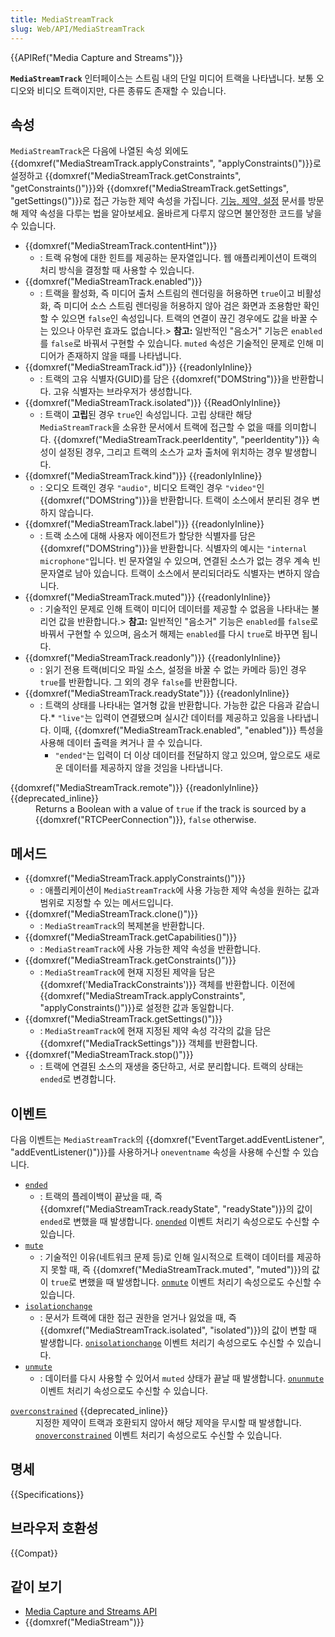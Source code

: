 ```yaml
---
title: MediaStreamTrack
slug: Web/API/MediaStreamTrack
---
```


{{APIRef("Media Capture and Streams")}}

**`MediaStreamTrack`** 인터페이스는 스트림 내의 단일 미디어 트랙을 나타냅니다. 보통 오디오와 비디오 트랙이지만, 다른 종류도 존재할 수 있습니다.

## 속성

`MediaStreamTrack`은 다음에 나열된 속성 외에도 {{domxref("MediaStreamTrack.applyConstraints", "applyConstraints()")}}로 설정하고 {{domxref("MediaStreamTrack.getConstraints", "getConstraints()")}}와 {{domxref("MediaStreamTrack.getSettings", "getSettings()")}}로 접근 가능한 제약 속성을 가집니다. [기능, 제약, 설정](/ko/docs/Web/API/Media_Streams_API/Constraints) 문서를 방문해 제약 속성을 다루는 법을 알아보세요. 올바르게 다루지 않으면 불안정한 코드를 낳을 수 있습니다.

- {{domxref("MediaStreamTrack.contentHint")}}
  - : 트랙 유형에 대한 힌트를 제공하는 문자열입니다. 웹 애플리케이션이 트랙의 처리 방식을 결정할 때 사용할 수 있습니다.
- {{domxref("MediaStreamTrack.enabled")}}
  - : 트랙을 활성화, 즉 미디어 출처 스트림의 렌더링을 허용하면 `true`이고 비활성화, 즉 미디어 소스 스트림 렌더링을 허용하지 않아 검은 화면과 조용함만 확인할 수 있으면 `false`인 속성입니다. 트랙의 연결이 끊긴 경우에도 값을 바꿀 수는 있으나 아무런 효과도 없습니다.> **참고:** 일반적인 "음소거" 기능은 `enabled`를 `false`로 바꿔서 구현할 수 있습니다. `muted` 속성은 기술적인 문제로 인해 미디어가 존재하지 않을 때를 나타냅니다.
- {{domxref("MediaStreamTrack.id")}} {{readonlyInline}}
  - : 트랙의 고유 식별자(GUID)를 담은 {{domxref("DOMString")}}을 반환합니다. 고유 식별자는 브라우저가 생성합니다.
- {{domxref("MediaStreamTrack.isolated")}} {{ReadOnlyInline}}
  - : 트랙이 **고립**된 경우 `true`인 속성입니다. 고립 상태란 해당 `MediaStreamTrack`을 소유한 문서에서 트랙에 접근할 수 없을 때를 의미합니다. {{domxref("MediaStreamTrack.peerIdentity", "peerIdentity")}} 속성이 설정된 경우, 그리고 트랙의 소스가 교차 출처에 위치하는 경우 발생합니다.
- {{domxref("MediaStreamTrack.kind")}} {{readonlyInline}}
  - : 오디오 트랙인 경우 `"audio"`, 비디오 트랙인 경우 `"video"`인 {{domxref("DOMString")}}을 반환합니다. 트랙이 소스에서 분리된 경우 변하지 않습니다.
- {{domxref("MediaStreamTrack.label")}} {{readonlyInline}}
  - : 트랙 소스에 대해 사용자 에이전트가 할당한 식별자를 담은 {{domxref("DOMString")}}을 반환합니다. 식별자의 예시는 `"internal microphone"`입니다. 빈 문자열일 수 있으며, 연결된 소스가 없는 경우 계속 빈 문자열로 남아 있습니다. 트랙이 소스에서 분리되더라도 식별자는 변하지 않습니다.
- {{domxref("MediaStreamTrack.muted")}} {{readonlyInline}}
  - : 기술적인 문제로 인해 트랙이 미디어 데이터를 제공할 수 없음을 나타내는 불리언 값을 반환합니다.> **참고:** 일반적인 "음소거" 기능은 `enabled`를 `false`로 바꿔서 구현할 수 있으며, 음소거 해제는 `enabled`를 다시 `true`로 바꾸면 됩니다.
- {{domxref("MediaStreamTrack.readonly")}} {{readonlyInline}}
  - : 읽기 전용 트랙(비디오 파일 소스, 설정을 바꿀 수 없는 카메라 등)인 경우 `true`를 반환합니다. 그 외의 경우 `false`를 반환합니다.
- {{domxref("MediaStreamTrack.readyState")}} {{readonlyInline}}
  - : 트랙의 상태를 나타내는 열거형 값을 반환합니다. 가능한 값은 다음과 같습니다.\* `"live"`는 입력이 연결됐으며 실시간 데이터를 제공하고 있음을 나타냅니다. 이때, {{domxref("MediaStreamTrack.enabled", "enabled")}} 특성을 사용해 데이터 출력을 켜거나 끌 수 있습니다.
    - `"ended"`는 입력이 더 이상 데이터를 전달하지 않고 있으며, 앞으로도 새로운 데이터를 제공하지 않을 것임을 나타냅니다.

<dl class="hidden"><dt>{{domxref("MediaStreamTrack.remote")}} {{readonlyInline}} {{deprecated_inline}}</dt><dd>Returns a Boolean with a value of <code>true</code> if the track is sourced by a {{domxref("RTCPeerConnection")}}, <code>false</code> otherwise.</dd></dl>

## 메서드

- {{domxref("MediaStreamTrack.applyConstraints()")}}
  - : 애플리케이션이 `MediaStreamTrack`에 사용 가능한 제약 속성을 원하는 값과 범위로 지정할 수 있는 메서드입니다.
- {{domxref("MediaStreamTrack.clone()")}}
  - : `MediaStreamTrack`의 복제본을 반환합니다.
- {{domxref("MediaStreamTrack.getCapabilities()")}}
  - : `MediaStreamTrack`에 사용 가능한 제약 속성을 반환합니다.
- {{domxref("MediaStreamTrack.getConstraints()")}}
  - : `MediaStreamTrack`에 현재 지정된 제약을 담은 {{domxref('MediaTrackConstraints')}} 객체를 반환합니다. 이전에 {{domxref("MediaStreamTrack.applyConstraints", "applyConstraints()")}}로 설정한 값과 동일합니다.
- {{domxref("MediaStreamTrack.getSettings()")}}
  - : `MediaStreamTrack`에 현재 지정된 제약 속성 각각의 값을 담은 {{domxref("MediaTrackSettings")}} 객체를 반환합니다.
- {{domxref("MediaStreamTrack.stop()")}}
  - : 트랙에 연결된 소스의 재생을 중단하고, 서로 분리합니다. 트랙의 상태는 `ended`로 변경합니다.

## 이벤트

다음 이벤트는 `MediaStreamTrack`의 {{domxref("EventTarget.addEventListener", "addEventListener()")}}를 사용하거나 `oneventname` 속성을 사용해 수신할 수 있습니다.

- [`ended`](/ko/docs/Web/API/MediaStreamTrack/ended_event)
  - : 트랙의 플레이백이 끝났을 때, 즉 {{domxref("MediaStreamTrack.readyState", "readyState")}}의 값이 `ended`로 변했을 때 발생합니다.
    [`onended`](/ko/docs/Web/API/MediaStreamTrack/onended) 이벤트 처리기 속성으로도 수신할 수 있습니다.
- [`mute`](/ko/docs/Web/API/MediaStreamTrack/mute_event)
  - : 기술적인 이유(네트워크 문제 등)로 인해 일시적으로 트랙이 데이터를 제공하지 못할 때, 즉 {{domxref("MediaStreamTrack.muted", "muted")}}의 값이 `true`로 변했을 때 발생합니다.
    [`onmute`](/ko/docs/Web/API/MediaStreamTrack/onmute) 이벤트 처리기 속성으로도 수신할 수 있습니다.
- [`isolationchange`](/ko/docs/Web/API/MediaStreamTrack/isolationchange_event)
  - : 문서가 트랙에 대한 접근 권한을 얻거나 잃었을 때, 즉 {{domxref("MediaStreamTrack.isolated", "isolated")}}의 값이 변할 때 발생합니다.
    [`onisolationchange`](/ko/docs/Web/API/MediaStreamTrack/onisolationchange) 이벤트 처리기 속성으로도 수신할 수 있습니다.
- [`unmute`](/ko/docs/Web/API/MediaStreamTrack/unmute_event)
  - : 데이터를 다시 사용할 수 있어서 `muted` 상태가 끝날 때 발생합니다.
    [`onunmute`](/ko/docs/Web/API/MediaStreamTrack/onunmute) 이벤트 처리기 속성으로도 수신할 수 있습니다.

<dl class="hidden"><dt><code><a href="/ko/docs/Web/API/MediaStreamTrack/overconstrained_event">overconstrained</a></code> {{deprecated_inline}}</dt><dd>지정한 제약이 트랙과 호환되지 않아서 해당 제약을 무시할 때 발생합니다.<br><code><a href="/ko/docs/Web/API/MediaStreamTrack/onoverconstrained">onoverconstrained</a></code> 이벤트 처리기 속성으로도 수신할 수 있습니다.</dd></dl>

## 명세

{{Specifications}}

## 브라우저 호환성

{{Compat}}

## 같이 보기

- [Media Capture and Streams API](/ko/docs/Web/API/Media_Streams_API)
- {{domxref("MediaStream")}}
